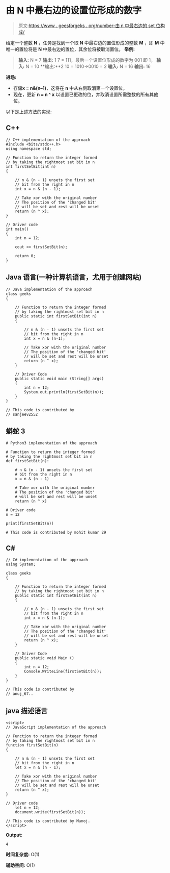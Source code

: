 # 由 N 中最右边的设置位形成的数字

> 原文:[https://www . geesforgeks . org/number-由 n 中最右边的 set 位构成/](https://www.geeksforgeeks.org/number-formed-by-the-rightmost-set-bit-in-n/)

给定一个整数 **N** ，任务是找到一个取 **N** 中最右边的置位形成的整数 **M** ，即 **M** 中唯一的置位将是 **N** 中最右边的置位，其余位将被取消置位。
**举例:**

> **输入:** N = 7
> **输出:** 1
> 7 = 111，最后一个设置位形成的数字为 001 即 1。
> **输入:** N = 10
> **输出:**2
> 10 = 1010->0010 = 2
> **输入:** N = 16
> **输出:** 16

**进场:**

*   存储**x = n&(n–1)**，这将在 **n** 中从右侧取消第一个设置位。
*   现在，更新 **n = n ^ x** 以设置已更改的位，并取消设置所需整数的所有其他位。

以下是上述方法的实现:

## C++

```
// C++ implementation of the approach
#include <bits/stdc++.h>
using namespace std;

// Function to return the integer formed
// by taking the rightmost set bit in n
int firstSetBit(int n)
{

    // n & (n - 1) unsets the first set
    // bit from the right in n
    int x = n & (n - 1);

    // Take xor with the original number
    // The position of the 'changed bit'
    // will be set and rest will be unset
    return (n ^ x);
}

// Driver code
int main()
{
    int n = 12;

    cout << firstSetBit(n);

    return 0;
}
```

## Java 语言(一种计算机语言，尤用于创建网站)

```
// Java implementation of the approach
class geeks
{

    // Function to return the integer formed
    // by taking the rightmost set bit in n
    public static int firstSetBit(int n)
    {

        // n & (n - 1) unsets the first set
        // bit from the right in n
        int x = n & (n-1);

        // Take xor with the original number
        // The position of the 'changed bit'
        // will be set and rest will be unset
        return (n ^ x);
    }

    // Driver Code
    public static void main (String[] args)
    {
        int n = 12;
        System.out.println(firstSetBit(n));
    }
}

// This code is contributed by
// sanjeev2552
```

## 蟒蛇 3

```
# Python3 implementation of the approach

# Function to return the integer formed
# by taking the rightmost set bit in n
def firstSetBit(n):

    # n & (n - 1) unsets the first set
    # bit from the right in n
    x = n & (n - 1)

    # Take xor with the original number
    # The position of the 'changed bit'
    # will be set and rest will be unset
    return (n ^ x)

# Driver code
n = 12

print(firstSetBit(n))

# This code is contributed by mohit kumar 29
```

## C#

```
// C# implementation of the approach
using System;

class geeks
{

    // Function to return the integer formed
    // by taking the rightmost set bit in n
    public static int firstSetBit(int n)
    {

        // n & (n - 1) unsets the first set
        // bit from the right in n
        int x = n & (n-1);

        // Take xor with the original number
        // The position of the 'changed bit'
        // will be set and rest will be unset
        return (n ^ x);
    }

    // Driver Code
    public static void Main ()
    {
        int n = 12;
        Console.WriteLine(firstSetBit(n));
    }
}

// This code is contributed by
// anuj_67..
```

## java 描述语言

```
<script>
// JavaScript implementation of the approach

// Function to return the integer formed
// by taking the rightmost set bit in n
function firstSetBit(n)
{

    // n & (n - 1) unsets the first set
    // bit from the right in n
    let x = n & (n - 1);

    // Take xor with the original number
    // The position of the 'changed bit'
    // will be set and rest will be unset
    return (n ^ x);
}

// Driver code
    let n = 12;
    document.write(firstSetBit(n));

// This code is contributed by Manoj.
</script>
```

**Output:** 

```
4
```

**时间复杂度:** O(1)

**辅助空间:** O(1)